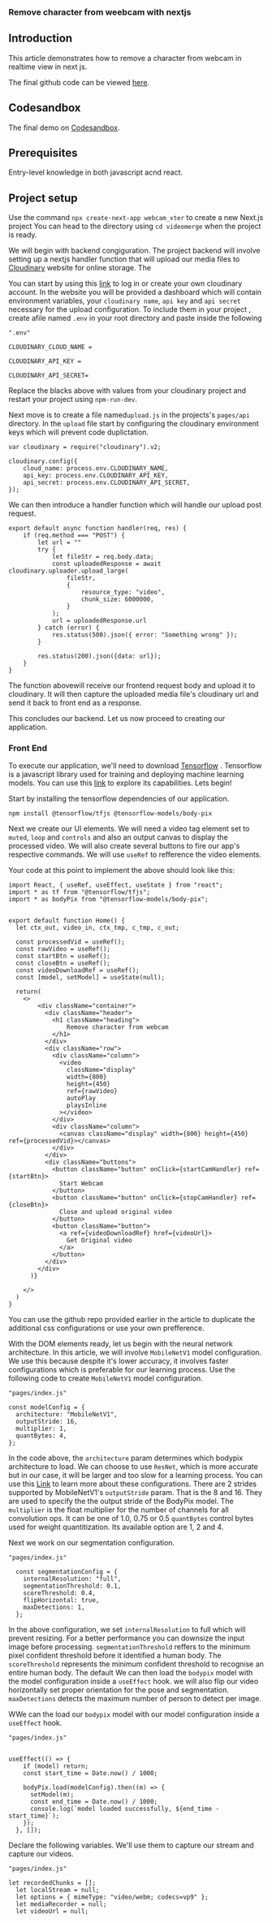### Remove character from weebcam with nextjs


## Introduction

This article demonstrates how to remove a character from webcam in realtime view in next js.



The final github code can be viewed [here](/).


## Codesandbox

The final demo on [Codesandbox](/).

<CodeSandbox
title="webcam-character-remover"
id=" "
/>

## Prerequisites

Entry-level knowledge in both javascript acnd react.

## Project setup

Use the command `npx create-next-app webcam_xter` to create a new Next.js project
You can head to the directory using `cd videomerge` when the project is ready.

We will begin with backend congiguration. The project backend will involve setting up a nextjs handler function that will upload our media files to [Cloudinary](https://cloudinary.com/?ap=em) website for online storage. The

You can start by using this [link](https://cloudinary.com/console) to log in  or create your own cloudinary account. In the website you will be provided a dashboard which will contain environment variables, your `cloudinary name`, `api key` and `api secret` necessary for the upload configuration. To include them in your project , create afile named `.env` in your root directory and paste inside the following

```
".env"

CLOUDINARY_CLOUD_NAME =

CLOUDINARY_API_KEY =

CLOUDINARY_API_SECRET=
```

Replace the blacks above with values from your cloudinary project and restart your project using `npm-run-dev`.

Next move is to create a file named`upload.js` in the projects's `pages/api` directory.
In the `upload` file start by configuring the cloudinary environment keys which will prevent code duplictation.


```
var cloudinary = require("cloudinary").v2;

cloudinary.config({
    cloud_name: process.env.CLOUDINARY_NAME,
    api_key: process.env.CLOUDINARY_API_KEY,
    api_secret: process.env.CLOUDINARY_API_SECRET,
});
```
We can then introduce a handler function which will handle our upload post request.

```
export default async function handler(req, res) {
    if (req.method === "POST") {
        let url = ""
        try {
            let fileStr = req.body.data;
            const uploadedResponse = await cloudinary.uploader.upload_large(
                fileStr,
                {
                    resource_type: "video",
                    chunk_size: 6000000,
                }
            );
            url = uploadedResponse.url
        } catch (error) {
            res.status(500).json({ error: "Something wrong" });
        }

        res.status(200).json({data: url});
    }
}
```

The function abovewill receive our frontend request body and upload it to cloudinary. It will then capture the uploaded media file's cloudinary url and send it back to front end as a response.

This concludes our backend. Let us now proceed to creating our application.

### Front End
To execute our application, we'll need to download  [Tensorflow](https://www.tensorflow.org/js/) .
Tensorflow is a javascript library used for training and deploying machine learning models. You can use this  [link](https://www.tensorflow.org/js/)  to explore its capabilities. Lets begin!


Start by installing the tensorflow dependencies of our application. 

`npm install @tensorflow/tfjs @tensorflow-models/body-pix`

Next we create our UI elements. We will need a video tag element set to `muted`, `loop` and `controls` and also an output canvas to display the processed video. We will also create several buttons to fire our app's respective commands. We will use `useRef` to refference the video elements.

Your code at this point to implement the above should look like this:

```
import React, { useRef, useEffect, useState } from "react";
import * as tf from "@tensorflow/tfjs";
import * as bodyPix from "@tensorflow-models/body-pix";


export default function Home() {
  let ctx_out, video_in, ctx_tmp, c_tmp, c_out;

  const processedVid = useRef();
  const rawVideo = useRef();
  const startBtn = useRef();
  const closeBtn = useRef();
  const videoDownloadRef = useRef();
  const [model, setModel] = useState(null);

  return(
    <>
        <div className="container">
          <div className="header">
            <h1 className="heading">
                Remove character from webcam
            </h1>
          </div>
          <div className="row">
            <div className="column">
              <video
                className="display"
                width={800}
                height={450}
                ref={rawVideo}
                autoPlay
                playsInline
              ></video>
            </div>
            <div className="column">
              <canvas className="display" width={800} height={450} ref={processedVid}></canvas>
            </div>
          </div>
          <div className="buttons">
            <button className="button" onClick={startCamHandler} ref={startBtn}>
              Start Webcam
            </button>
            <button className="button" onClick={stopCamHandler} ref={closeBtn}>
              Close and upload original video
            </button>
            <button className="button">
              <a ref={videoDownloadRef} href={videoUrl}>
                Get Original video
              </a>
            </button>
          </div>
        </div>
      )}
 
    </>
  )
}
```
You can use the github repo provided earlier in the article to duplicate the additional css configurations or use your own prefference.

With the DOM elements ready, let us begin with the neural network architecture. In this article, we will involve `MobileNetV1` model configuration. We use this because despite it's lower accuracy, it involves faster configurations which is preferable for our learning process. Use the following code to create `MobileNetV1` model configuration. 

```
"pages/index.js"

const modelConfig = {
  architecture: "MobileNetV1",
  outputStride: 16,
  multiplier: 1,
  quantBytes: 4,
};

```
In the code above, the `architecture` param determines which bodypix architecture to load. We can choose to use `ResNet`, which is more accurate but in our case, it will be larger and too slow for a learning process. You can use this  [Link](https://github.com/tensorflow/tfjs-models/tree/master/body-pix) to learn more about these configurations.
There are 2 strides supported by MobileNetV1's  `outputStride` param. That is the 8 and 16. They are used to specify the the output stride of the BodyPix model.
The `multiplier` is the float multiplier for the number of channels for all convolution ops. It can be one of 1.0, 0.75 or 0.5
`quantBytes` control bytes used for weight quantitization. Its available option are 1, 2 and 4.

Next we work on our segmentation configuration. 
```
"pages/index.js"

  const segmentationConfig = {
    internalResolution: "full",
    segmentationThreshold: 0.1,
    scoreThreshold: 0.4,
    flipHorizontal: true,
    maxDetections: 1,
  };

```
In the above configuration, we set `internalResolution` to full which will prevent resizing. For a better performance you can downsize the input image before processing.
`segmentationThreshold` reffers to the minimum pixel confident threshold before it identified a human body. 
The `scoreThreshold` represents the minimum confident threshold to recognise an entire human body. The default
We can then load the `bodypix` model with the model configuration inside a `useEffect` hook.
we will also flip our video horizontally set proper orientation for the pose and segmentation.
`maxDetections` detects the maximum number of person to detect per image.


WWe can the load our `bodypix` model with our model configuration inside a `useEffect` hook.

```
"pages/index.js"


useEffect(() => {
    if (model) return;
    const start_time = Date.now() / 1000;

    bodyPix.load(modelConfig).then((m) => {
      setModel(m);
      const end_time = Date.now() / 1000;
      console.log(`model loaded successfully, ${end_time - start_time}`);
    });
  }, []);

```

Declare the following variables. We'll use them to capture our stream and capture our videos.
```
"pages/index.js"

let recordedChunks = [];
  let localStream = null;
  let options = { mimeType: "video/webm; codecs=vp9" };
  let mediaRecorder = null;
  let videoUrl = null;
``` 

